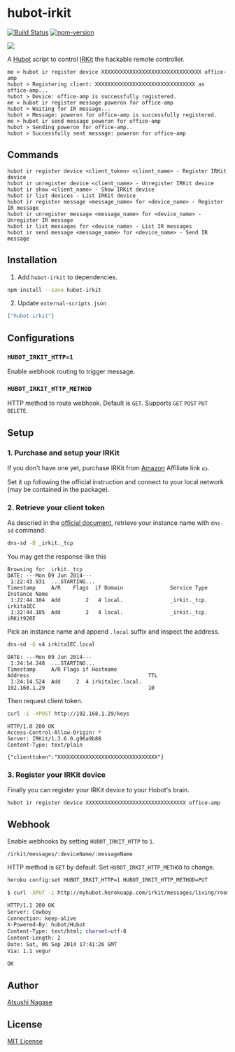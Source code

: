 hubot-irkit
===========

[![Build Status][travis-badge]][travis]
[![npm-version][npm-badge]][npm]

![](http://ja.ngs.io/images/2014-06-09-hubot-irkit/picture.jpg)

A [Hubot] script to control [IRKit] the hackable remote controller.

```
me > hubot ir register device XXXXXXXXXXXXXXXXXXXXXXXXXXXXXXXX office-amp
hubot > Registering client: XXXXXXXXXXXXXXXXXXXXXXXXXXXXXXXX as office-amp...
hubot > Device: office-amp is successfully registered.
me > hubot ir register message poweron for office-amp
hubot > Waiting for IR message...
hubot > Message: poweron for office-amp is successfully registered.
me > hubot ir send message poweron for office-amp
hubot > Sending poweron for office-amp..
hubot > Successfully sent message: poweron for office-amp
```

Commands
--------

```
hubot ir register device <client_token> <client_name> - Register IRKit device
hubot ir unregister device <client_name> - Unregister IRKit device
hubot ir show <client_name> - Show IRKit device
hubot ir list devices - List IRKit device
hubot ir register message <message_name> for <device_name> - Register IR message
hubot ir unregister message <message_name> for <device_name> - Unregister IR message
hubot ir list messages for <device_name> - List IR messages
hubot ir send message <message_name> for <device_name> - Send IR message
```

Installation
------------

1. Add `hubot-irkit` to dependencies.

  ```bash
  npm install --save hubot-irkit
  ```

2. Update `external-scripts.json`

  ```json
  ["hubot-irkit"]
  ```

Configurations
--------------

### `HUBOT_IRKIT_HTTP=1`

Enable webhook routing to trigger message.

### `HUBOT_IRKIT_HTTP_METHOD`

HTTP method to route webhook. Default is `GET`. Supports `GET` `POST` `PUT` `DELETE`.

Setup
-----

### 1. Purchase and setup your IRKit

If you don't have one yet, purchase IRKit from [Amazon] Affiliate link :yen:.

Set it up following the official instruction and connect to your local network (may be contained in the package).

### 2. Retrieve your client token

As descried in the [official document], retrieve your instance name with `dns-sd` command.

```bash
dns-sd -B _irkit._tcp
```

You may get the response like this

```
Browsing for _irkit._tcp
DATE: ---Mon 09 Jun 2014---
 1:22:43.931  ...STARTING...
Timestamp     A/R    Flags  if Domain               Service Type         Instance Name
 1:22:44.104  Add        2   4 local.               _irkit._tcp.         irkita1EC
 1:22:44.105  Add        2   4 local.               _irkit._tcp.         iRKit928E
```

Pick an instance name and append `.local` suffix and inspect the address.

```bash
dns-sd -G v4 irkita1EC.local
```

```
DATE: ---Mon 09 Jun 2014---
 1:24:14.248  ...STARTING...
Timestamp     A/R Flags if Hostname                               Address                                      TTL
 1:24:14.524  Add     2  4 irkita1ec.local.                       192.168.1.29                                 10
```

Then request client token.

```bash
curl -i -XPOST http://192.168.1.29/keys
```

```
HTTP/1.0 200 OK
Access-Control-Allow-Origin: *
Server: IRKit/1.3.6.0.g96a9b88
Content-Type: text/plain

{"clienttoken":"XXXXXXXXXXXXXXXXXXXXXXXXXXXXXXXX"}
```

### 3. Register your IRKit device

Finally you can register your IRKit device to your Hobot's brain.

```
hubot ir register device XXXXXXXXXXXXXXXXXXXXXXXXXXXXXXXX office-amp
```

Webhook
-------

Enable webhooks by setting `HUBOT_IRKIT_HTTP` to `1`.

```
/irkit/messages/:deviceName/:messageName
```

HTTP method is `GET` by default. Set `HUBOT_IRKIT_HTTP_METHOD` to change.

```bash
heroku config:set HUBOT_IRKIT_HTTP=1 HUBOT_IRKIT_HTTP_METHOD=PUT
```

```bash
$ curl -XPUT -i http://myhubot.herokuapp.com/irkit/messages/living/roomba

HTTP/1.1 200 OK
Server: Cowboy
Connection: keep-alive
X-Powered-By: hubot/Hubot
Content-Type: text/html; charset=utf-8
Content-Length: 2
Date: Sat, 06 Sep 2014 17:41:26 GMT
Via: 1.1 vegur

OK
```

Author
------

[Atsushi Nagase]

License
-------

[MIT License]


[Hubot]: http://hubot.github.com/
[IRKit]: http://getirkit.com/en/
[Amazon]: http://www.amazon.co.jp/gp/product/B00H91KK26/ref=as_li_ss_tl?ie=UTF8&camp=247&creative=7399&creativeASIN=B00H91KK26&linkCode=as2&tag=atsushnagased-22
[official document]: http://getirkit.com/en/#toc_5
[Hubot]: https://hubot.github.com/
[Atsushi Nagase]: http://ngs.io/
[MIT License]: LICENSE
[travis-badge]: https://travis-ci.org/ngs/hubot-irkit.svg?branch=master
[npm-badge]: http://img.shields.io/npm/v/hubot-irkit.svg
[travis]: https://travis-ci.org/ngs/hubot-irkit
[npm]: https://www.npmjs.org/package/hubot-irkit
